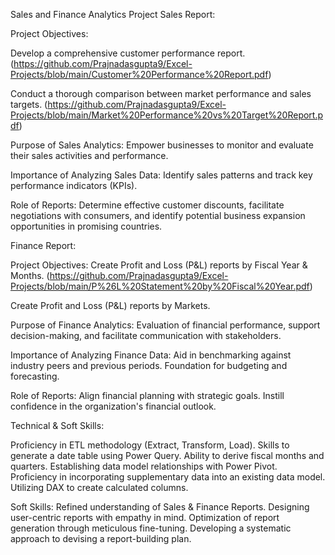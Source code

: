 Sales and Finance Analytics Project
Sales Report:

Project Objectives:

Develop a comprehensive customer performance report. (https://github.com/Prajnadasgupta9/Excel-Projects/blob/main/Customer%20Performance%20Report.pdf)

Conduct a thorough comparison between market performance and sales targets. (https://github.com/Prajnadasgupta9/Excel-Projects/blob/main/Market%20Performance%20vs%20Target%20Report.pdf)


Purpose of Sales Analytics:
Empower businesses to monitor and evaluate their sales activities and performance.

Importance of Analyzing Sales Data:
Identify sales patterns and track key performance indicators (KPIs).

Role of Reports:
Determine effective customer discounts, facilitate negotiations with consumers, and identify potential business expansion opportunities in promising countries.

Finance Report:

Project Objectives:
Create Profit and Loss (P&L) reports by Fiscal Year & Months. (https://github.com/Prajnadasgupta9/Excel-Projects/blob/main/P%26L%20Statement%20by%20Fiscal%20Year.pdf)


Create Profit and Loss (P&L) reports by Markets.

Purpose of Finance Analytics:
Evaluation of financial performance, support decision-making, and facilitate communication with stakeholders.

Importance of Analyzing Finance Data:
Aid in benchmarking against industry peers and previous periods. Foundation for budgeting and forecasting.

Role of Reports:
Align financial planning with strategic goals. Instill confidence in the organization's financial outlook.

Technical & Soft Skills:

 Proficiency in ETL methodology (Extract, Transform, Load).
 Skills to generate a date table using Power Query.
 Ability to derive fiscal months and quarters.
 Establishing data model relationships with Power Pivot.
 Proficiency in incorporating supplementary data into an existing data model.
 Utilizing DAX to create calculated columns.

Soft Skills:
 Refined understanding of Sales & Finance Reports.
 Designing user-centric reports with empathy in mind.
 Optimization of report generation through meticulous fine-tuning.
 Developing a systematic approach to devising a report-building plan.






